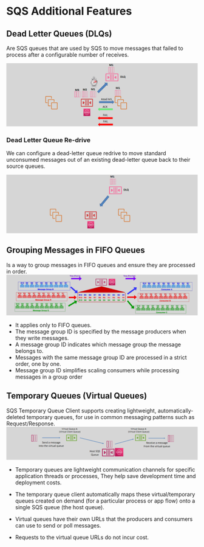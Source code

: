 # SQS Additional Features

## Dead Letter Queues (DLQs)

Are SQS queues that are used by SQS to move messages that failed to process after a configurable number of receives.

![dlq](images/dlq.png)

### Dead Letter Queue Re-drive

We can configure a dead-letter queue redrive to move standard unconsumed messages
out of an existing dead-letter queue back to their source queues.

![dlq-re-drive](images/dlq-re-drive.png)

## Grouping Messages in FIFO Queues

Is a way to group messages in FIFO queues and ensure they are processed in order.
![grouping-messages-in-fifo](images/grouping-messages-in-fifo.png)

- It applies only to FIFO queues.
- The message group ID is specified by the message producers when they write messages.
- A message group ID indicates which message group the message belongs to.
- Messages with the same message group ID are processed in a strict order, one by one.
- Message group ID simplifies scaling consumers while processing messages in a group order

## Temporary Queues (Virtual Queues)

SQS Temporary Queue Client supports creating lightweight, automatically-deleted temporary queues, for use in common messaging patterns such as Request/Response.
![sqs-temp-queue](images/sqs-temp-queue.png)

- Temporary queues are lightweight communication channels for specific application threads or processes, They help save development time and deployment costs.

- The temporary queue client automatically maps these virtual/temporary queues created on demand (for a particular process or app flow) onto a single SQS queue (the host queue).
- Virtual queues have their own URLs that the producers and consumers can use to send or poll messages.
- Requests to the virtual queue URLs do not incur cost.
